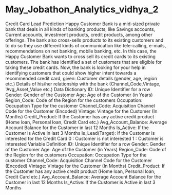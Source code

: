# May_Jobathon_Analytics_vidhya_2

Credit Card Lead Prediction Happy Customer Bank is a mid-sized private bank that deals in all kinds of banking products, like Savings accounts, Current accounts, investment products, credit products, among other offerings.  The bank also cross-sells products to its existing customers and to do so they use different kinds of communication like tele-calling, e-mails, recommendations on net banking, mobile banking, etc.  In this case, the Happy Customer Bank wants to cross sell its credit cards to its existing customers. The bank has identified a set of customers that are eligible for taking these credit cards.  Now, the bank is looking for your help in identifying customers that could show higher intent towards a recommended credit card, given:  Customer details (gender, age, region etc.) Details of his/her relationship with the bank (Channel_Code,Vintage, 'Avg_Asset_Value etc.)  Data Dictionary ID: Unique Identifier for a row  Gender: Gender of the Customer  Age: Age of the Customer (in Years)  Region_Code: Code of the Region for the customers  Occupation: Occupation Type for the customer  Channel_Code: Acquisition Channel Code for the Customer (Encoded)  Vintage: Vintage for the Customer (In Months)  Credit_Product: If the Customer has any active credit product (Home loan, Personal loan, Credit Card etc.)  Avg_Account_Balance: Average Account Balance for the Customer in last 12 Months  Is_Active: If the Customer is Active in last 3 Months  Is_Lead(Target): If the Customer is interested for the Credit Card      0 : Customer is not interested      1 : Customer is interested Variable Definition  ID: Unique Identifier for a row  Gender: Gender of the Customer  Age: Age of the Customer (in Years)  Region_Code: Code of the Region for the customers  Occupation: Occupation Type for the customer  Channel_Code: Acquisition Channel Code for the Customer (Encoded)  Vintage: Vintage for the Customer (In Months)  Credit_Product: If the Customer has any active credit product (Home loan, Personal loan, Credit Card etc.)  Avg_Account_Balance: Average Account Balance for the Customer in last 12 Months  Is_Active: If the Customer is Active in last 3 Months
